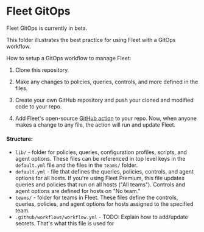 # Fleet GitOps

Fleet GitOps is currently in beta.

This folder illustrates the best practice for using Fleet with a GitOps workflow.

How to setup a GitOps workflow to manage Fleet:

1. Clone this repository.

2. Make any changes to policies, queries, controls, and more defined in the files.

3. Create your own GitHub repository and push your cloned and modified code to your repo.

4. Add Fleet's open-source [GitHub action](https://github.com/fleetdm/fleet-gitops) to your repo. Now, when anyone makes a change to any file, the action will run and update Fleet.

#### Structure:

- `lib/` - folder for policies, queries, configuration profiles, scripts, and agent options. These files can be referenced in top level keys in the `default.yml` file and the files in the `teams/` folder.
- `default.yml` - file that defines the queries, policies, controls, and agent options for all hosts. If you're using Fleet Premium, this file updates queries and policies that run on all hosts ("All teams"). Controls and agent options are defined for hosts on "No team."
- `teams/` - folder for teams in Fleet. These files define the controls, queries, policies, and agent options for hosts assigned to the specified team.
- `.github/workflows/workflow.yml` - TODO: Explain how to add/update secrets. That's what this file is used for
